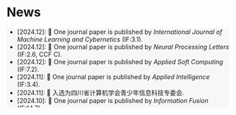 # <i class="fas fa-rss "></i> News

<ul style="width: auto; height: 180px; overflow: auto; background-color: #F7F7F7">
	</li>
	<li>[2024.12]: 🎉  One journal paper is published by <i> International Journal of Machine Learning and Cybernetics </i> (IF:3.1).
	</li>
	<li>[2024.12]: 🎉  One journal paper is published by <i> Neural Processing Letters </i> (IF:2.6, CCF C).
	</li>
	<li>[2024.12]: 🎉  One journal paper is published by <i> Applied Soft Computing </i> (IF:7.2).
	</li>
	<li>[2024.11]: 🎉  One journal paper is published by <i> Applied Intelligence</i> (IF:3.4).
	</li>
	<li>[2024.11]: 🎉  入选为四川省计算机学会青少年信息科技专委会.
	</li>
	<li>[2024.10]: 🎉  One journal paper is published by <i> Information Fusion</i> (IF:14.7).
	</li>
	<li>[2024.10]: 🎉  当选为四川省城乡数智中医委员会副秘书长.
	</li>
	<li>[2024.10]: 🎉  One journal paper is published by <i> Knowledge-Based Systems</i> (IF:7.2).
	</li>
	<li>[2024.10]: 🎉  One journal paper is published by <i> Engineering Applications of Artificial Intelligence</i> (IF:7.5).
	</li>
	<li>[2024.10]: 🎉  One journal paper is published by <i> Applied Soft Computing </i> (IF:7.2).
	</li>
	<li>[2024.08]: 🎉  A book is Officially  Available on IGI Global.
	</li>
	<li>[2024.07]: 🎉  入选为中国粒计算与知识发现专委会委员.
	</li>
	<li>[2024.07]: 🎉  One journal paper is published by <i> Information Fusion</i> (IF:14.7).
	</li>
	<li>[2024.06]: 🎉  One journal paper is published by <i> ACM Transactions on Intelligent Systems and Technology</i> (IF:5.0).
	</li>
	<li>[2024.05]: 🎉  One journal paper is published by <i> International Journal of Fuzzy Systems</i> (IF:4.3).
	</li>
	<li>[2024.05]: 🎉 One journal paper is accepted by <i> IEEE Transactions on Fuzzy Systems</i> (IF:11.9)
	</li>
	<li>[2024.04]: 🎉  One journal paper is published by <i> International Journal of Fuzzy Systems</i> (IF:4.3).
	</li>
	<li>[2024.02]: 🎉  One journal paper is published by <i> Information Fusion</i> (IF:18.6).
	</li>
	<li>[2023.12]: 🎉  荣获西南交通大学2023年度优秀博士论文
	</li>
	<li>[2023.11]: 🎉  当选为中国中医药信息学会人工智能分会理事.
	</li>
	<li>[2023.11]: 🎉  One journal paper is published by <i> Information Fusion</i> (IF:18.6).
	</li>
	<li>[2023.10]: 🎉 荣获2023年度ACM Chengdu Chapter优秀博士论文奖（提名奖).
	</li>
	<li>[2023.10]: 🎉 One journal paper is published by <i> International Journal of Approximate Reasoning</i>  (IF:3.9).
	</li>
	<li>[2023.08]: 🎉入选中国人工智能学会机器学习专业委员会通信委员.
        </li>
	<li>[2023.07]: 🎉 One journal paper is accepted by <i> International Journal of Machine Learning and Cybernetics</i> (IF:5.6).
	</li>
	<li>[2023.06]: 🎉 One journal paper is accepted by <i> Information Fusion</i> (IF:18.6).
	</li>
	<li>[2023.01]: 🎉 One journal paper is accepted by <i> ACM Transactions on Knowledge Discovery from Data</i> (IF:4.157).
	</li>
	<li>[2022.11]: 🎉 One journal paper is accepted by <i> IEEE Transactions on Fuzzy Systems</i> (IF:11.9)
	</li>
</ul>
